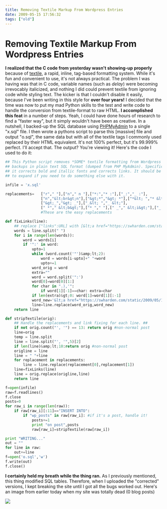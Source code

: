 ```yaml
---
title: Removing Textile Markup From Wordpress Entries
date: 2009-05-15 17:56:32
tags: ["old"]
---
```


# Removing Textile Markup From Wordpress Entries

__I realized that the C code from yesterday wasn't showing-up properly__ because of [textile](http://wordpress.org/tags/textile), a rapid, inline, tag-based formatting system.  While it's fun and convenient to use, it's not always practical.  The problem I was having was that in C code, variable names (such as _delay_) were becoming irrevocably italicized, and nothing I did could prevent textile from ignoring code while styling text.  The kicker is that I couldn't disable it easily, because I've been writing in this style for __over four years!__  I decided that the time was now to put my mad Python skills to the test and write code to handle the conversion from textile-format to raw HTML.
__I accomplished this feat__ in a number of steps.  Yeah, I could have done hours of research to find a "faster way", but it simply wouldn't have been as creative.  In a nutshell, I backed-up the SQL database using [PHPMyAdmin](http://en.wikipedia.org/wiki/PhpMyAdmin) to a single "x.sql" file.  I then wrote a pythons script to parse this [massive] file and output "o.sql", the same data but with all of the textile tags I commonly used replaced by their HTML equivalent.  It's not 100% perfect, but it's 99.999% perfect.  I'll accept that.  The output?  You're viewing it!  Here's the code I used to do it:

```python
## This Python script removes *SOME* textile formatting from Wordpress
## backups in plain text SQL format (dumped from PHP MyAdmin). Specifically,
## it corrects bold and itallic fonts and corrects links. It should be easy
## to expand if you need to do something else with it.

infile = 'x.sql'

replacements=   ["r"," "],["n"," n "],["*:","* :"],["_:","_ :"],
                ["n","&lt;br&gt;n"],["&gt;*","&gt; *"],["*&lt; ","* &lt;"],
                ["&gt;_","&gt; _"],["_&lt; ","_ &lt;"],
                [" *"," &lt;b&gt;"],["* "," "],[" _"," &lt;i&gt;"],["_ ","&lt;/i&gt; "]
                #These are the easy replacements

def fixLinks(line):
    ## replace ["links":URL] with [&lt;a href="https://swharden.com/static/2009/05/15/URL"&gt;links&lt;/a&gt;]. ##
    words = line.split(" ")
    for i in range(len(words)):
        word = words[i]
        if '":' in word:
            upto=1
            while (word.count('"')&amp;lt;2):
                word = words[i-upto]+" "+word
                upto+=1
            word_orig = word
            extra=""
            word = word.split('":')
            word[0]=word[0][1:]
            for char in ".),'":
                if word[1][-1]==char: extra=char
            if len(extra)&gt;0: word[1]=word[1][:-1]
            word_new='&lt;a href="https://swharden.com/static/2009/05/15/%s"&gt;%s&lt;/a&gt;'%(word[1],word[0])+extra
            line=line.replace(word_orig,word_new)
    return line

def stripTextile(orig):
    ## Handle the replacements and link fixing for each line. ##
    if not orig.count("', '") == 13: return orig #non-normal post
    line=orig
    temp = line.split
    line = line.split("', '",5)[2]
    if len(line)&amp;lt;10:return orig #non-normal post
    origline = line
    line = " "+line
    for replacement in replacements:
        line = line.replace(replacement[0],replacement[1])
    line=fixLinks(line)
    line = orig.replace(origline,line)
    return line

f=open(infile)
raw=f.readlines()
f.close
posts=0
for raw_i in range(len(raw)):
    if raw[raw_i][:11]=="INSERT INTO":
        if "wp_posts" in raw[raw_i]: #if it's a post, handle it!
            posts+=1
            print "on post",posts
            raw[raw_i]=stripTextile(raw[raw_i])

print "WRITING..."
out = ""
for line in raw:
    out+=line
f=open('o.sql','w')
f.write(out)
f.close()

```

__I certainly held my breath while the thing ran.__  As I previously mentioned, this thing modified SQL tables.  Therefore, when I uploaded the "corrected" versions, I kept breaking the site until  I got all the bugs worked out.  Here's an image from earlier today when my site was totally dead (0 blog posts)

<div class="text-center img-border">

[![](https://swharden.com/static/2009/05/15/hostingwork_thumb.jpg)](https://swharden.com/static/2009/05/15/hostingwork.jpg)

</div>